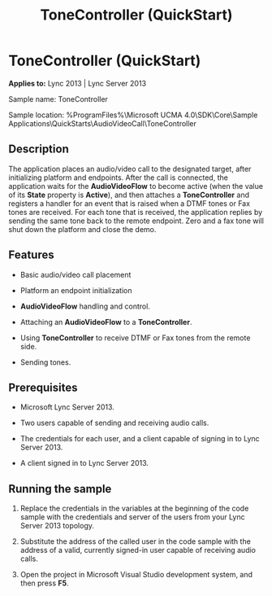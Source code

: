 ﻿---
title: ToneController (QuickStart)
TOCTitle: ToneController (QuickStart)
ms:assetid: 2497ed23-a5b4-43dd-96ab-9287beabd3bd
ms:mtpsurl: https://msdn.microsoft.com/library/Dn466135(v=office.15)
ms:contentKeyID: 57103442
ms.date: 07/25/2014
mtps_version: v=office.15
---

# ToneController (QuickStart)


**Applies to:** Lync 2013 | Lync Server 2013

 

Sample name: ToneController

Sample location: %ProgramFiles%\\Microsoft UCMA 4.0\\SDK\\Core\\Sample Applications\\QuickStarts\\AudioVideoCall\\ToneController

## Description

The application places an audio/video call to the designated target, after initializing platform and endpoints. After the call is connected, the application waits for the **AudioVideoFlow** to become active (when the value of its **State** property is **Active**), and then attaches a **ToneController** and registers a handler for an event that is raised when a DTMF tones or Fax tones are received. For each tone that is received, the application replies by sending the same tone back to the remote endpoint. Zero and a fax tone will shut down the platform and close the demo.

## Features

- Basic audio/video call placement

- Platform an endpoint initialization

- **AudioVideoFlow** handling and control.

- Attaching an **AudioVideoFlow** to a **ToneController**.

- Using **ToneController** to receive DTMF or Fax tones from the remote side.

- Sending tones.

## Prerequisites

- Microsoft Lync Server 2013.

- Two users capable of sending and receiving audio calls.

- The credentials for each user, and a client capable of signing in to Lync Server 2013.

- A client signed in to Lync Server 2013.

## Running the sample

1.  Replace the credentials in the variables at the beginning of the code sample with the credentials and server of the users from your Lync Server 2013 topology.

2.  Substitute the address of the called user in the code sample with the address of a valid, currently signed-in user capable of receiving audio calls.

3.  Open the project in Microsoft Visual Studio development system, and then press **F5**.

